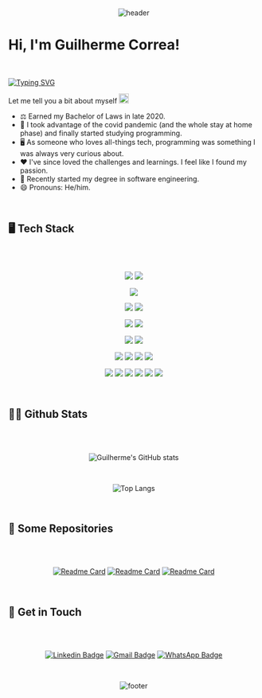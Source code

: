 <div align="center">
<br />

![header](https://capsule-render.vercel.app/api?type=waving&color=0:002b36,100:eee8d5&height=200&text&section=header)
</div>

# Hi, I'm Guilherme Correa!

<br />

[![Typing SVG](https://readme-typing-svg.demolab.com?font=Open+Sans&size=24&pause=1000&color=268BD2&width=435&lines=Hellooooo!!!!;I+am+a+Full+Stack+Developer,;a+Tech+enthusiast;and+an+overthinker!+%F0%9F%A4%AF)](https://git.io/typing-svg)

Let me tell you a bit about myself <img src="https://emojis.slackmojis.com/emojis/images/1520808873/3643/cool-doge.gif?1520808873" width="20" />

* ⚖️  Earned my Bachelor of Laws in late 2020.
* 🦠 I took advantage of the covid pandemic (and the whole stay at home phase) and finally started studying programming.
* 🖥️ As someone who loves all-things tech, programming was something I was always very curious about.
* ❤️  I've since loved the challenges and learnings. I feel like I found my passion.
* 📖 Recently started my degree in software engineering.
* 😄 Pronouns: He/him.

<br />

## 🖥 Tech Stack
<br />
<div align="center">
<br />

![](https://img.shields.io/badge/HTML5-E34F26?style=for-the-badge&logo=html5&logoColor=white)
![](https://img.shields.io/badge/CSS3-E34F26?style=for-the-badge&logo=css3&logoColor=white)

![](https://img.shields.io/badge/JavaScript-002b36?style=for-the-badge&logo=javascript&logoColor=white)

![](https://img.shields.io/badge/Node.js-6c71c4?style=for-the-badge&logo=node.js&logoColor=white)
![](https://img.shields.io/badge/Express.js-6c71c4?style=for-the-badge&logo=express&logoColor=white)

![](https://img.shields.io/badge/React-859900?style=for-the-badge&logo=react&logoColor=white)
![](https://img.shields.io/badge/Redux-859900?style=for-the-badge&logo=redux&logoColor=white)

![](https://img.shields.io/badge/PostgreSQL-657b83?style=for-the-badge&logo=postgresql&logoColor=white)
![](https://img.shields.io/badge/MongoDB-657b83?style=for-the-badge&logo=mongodb&logoColor=white)

![](https://img.shields.io/badge/Jest-b58900?style=for-the-badge&logo=Jest&logoColor=white)
![](https://img.shields.io/badge/Enzyme-b58900?style=for-the-badge)
![](https://img.shields.io/badge/mocha.js-b58900?style=for-the-badge&logo=mocha&logoColor=white)
![](https://img.shields.io/badge/chai.js-b58900?style=for-the-badge&logo=chai&logoColor=white)

![](https://img.shields.io/badge/GIT-d33682?style=for-the-badge&logo=git&logoColor=white)
![](https://img.shields.io/badge/tmux-d33682?style=for-the-badge&logo=tmux&logoColor=white)
![](https://img.shields.io/badge/Visual_Studio-d33682?style=for-the-badge&logo=visual%20studio&logoColor=white)
![](https://img.shields.io/badge/NeoVim-d33682.svg?&style=for-the-badge&logo=neovim&logoColor=white)
![](https://img.shields.io/badge/eslint-d33682?style=for-the-badge&logo=eslint&logoColor=white)
![](https://img.shields.io/badge/prettier-d33682?style=for-the-badge&logo=prettier&logoColor=white)

</div>
<br />

## 👨‍💻 Github Stats
<br />
<div align="center">
<br /> 

![Guilherme's GitHub stats](https://github-readme-stats.vercel.app/api?username=letguilhermec&show_icons=true&theme=solarized-dark&hide_border=true)

<br />

![Top Langs](https://github-readme-stats.vercel.app/api/top-langs/?username=letguilhermec&layout=compact&show_icons=true&theme=solarized-dark&hide_border=true)

</div>
<br />

## 📁 Some Repositories
<br />
<div align="center">
<br />

[![Readme Card](https://github-readme-stats.vercel.app/api/pin/?username=letguilhermec&repo=natours&theme=solarized-dark&hide_border=true)](https://github.com/letguilhermec/natours) 
[![Readme Card](https://github-readme-stats.vercel.app/api/pin/?username=letguilhermec&repo=pursue&theme=solarized-dark&hide_border=true)](https://github.com/letguilhermec/pursue)
[![Readme Card](https://github-readme-stats.vercel.app/api/pin/?username=letguilhermec&repo=livalo-api&theme=solarized-dark&hide_border=true)](https://github.com/letguilhermec/livalo-api)
</div>
<br />

## 📧 Get in Touch
<br />
<div align="center">
<br />

[![Linkedin Badge](https://img.shields.io/badge/LinkedIn-0077B5?style=for-the-badge&logo=linkedin&logoColor=white)](https://www.linkedin.com/in/guilherme-correa-668957171/)
[![Gmail Badge](https://img.shields.io/badge/Gmail-D14836?style=for-the-badge&logo=gmail&logoColor=white)](mailto:correacgui@gmail.com)
[![WhatsApp Badge](https://img.shields.io/badge/WhatsApp-25D366?style=for-the-badge&logo=whatsapp&logoColor=white)](https://wa.me/5519982535264)

<div align="center">
<br />

![footer](https://capsule-render.vercel.app/api?type=waving&color=0:002b36,100:eee8d5&height=200&section=footer)
</div>
